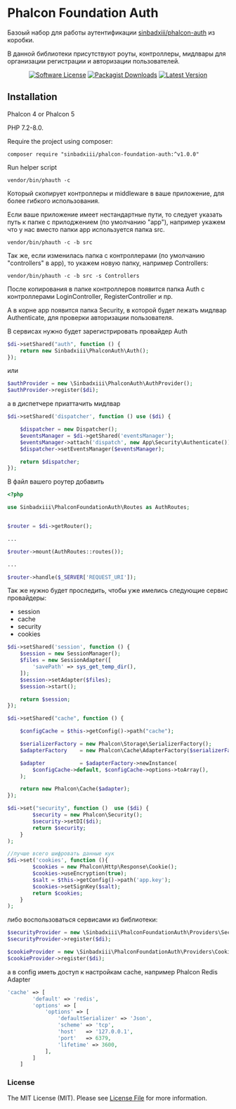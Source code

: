 # Phalcon Foundation Auth

Базоый набор для работы аутентификации [sinbadxiii/phalcon-auth](https://github.com/sinbadxiii/phalcon-auth) из коробки.

В данной библиотеки присутствуют роуты, контроллеры, мидлвары для организации регистрации и авторизации пользователей.

<p align="center">
<a href="LICENSE"><img src="https://img.shields.io/badge/license-MIT-brightgreen?style=flat-square" alt="Software License"></img></a>
<a href="https://packagist.org/packages/sinbadxiii/phalcon-foundation-auth"><img src="https://img.shields.io/packagist/dt/sinbadxiii/phalcon-foundation-auth?style=flat-square" alt="Packagist Downloads"></img></a>
<a href="https://github.com/sinbadxiii/phalcon-foundation-auth/releases"><img src="https://img.shields.io/github/release/sinbadxiii/phalcon-foundation-auth?style=flat-square" alt="Latest Version"></img></a>
</p>

## Installation

Phalcon 4 or Phalcon 5

PHP 7.2-8.0.

Require the project using composer:

`composer require "sinbadxiii/phalcon-foundation-auth:^v1.0.0"`

Run helper script 

`vendor/bin/phauth -c`

Который скопирует контроллеры и middleware в ваше приложение, для более гибкого использования.

Если ваше приложение имеет нестандартные пути, то следует указать путь к папке с прилоджением (по умолчанию "app"), например укажем что у нас вместо папки app используется папка src.

`vendor/bin/phauth -c -b src`

Так же, если изменилась папка с контроллерами (по умолчанию "controllers" в app), то укажем новую папку, например Controllers:

`vendor/bin/phauth -c -b src -s Controllers`

После копирования в папке контроллеров появится папка Auth с контроллерами LoginController, RegisterController и пр.

А в корне app появится папка Security, в которой будет лежать мидлвар Authenticate, для проверки авторизации пользователя.

В сервисах нужно будет зарегистрировать провайдер Auth

```php 
$di->setShared("auth", function () {
    return new Sinbadxiii\PhalconAuth\Auth();
});
```

или

```php 
$authProvider = new \Sinbadxiii\PhalconAuth\AuthProvider();
$authProvider->register($di);
```

а в диспетчере приаттачить мидлвар

```php 
$di->setShared('dispatcher', function () use ($di) {

    $dispatcher = new Dispatcher();
    $eventsManager = $di->getShared('eventsManager');
    $eventsManager->attach('dispatch', new App\Security\Authenticate());
    $dispatcher->setEventsManager($eventsManager);

    return $dispatcher;
});
```
В файл вашего роутер добавить

```php 
<?php

use Sinbadxiii\PhalconFoundationAuth\Routes as AuthRoutes;


$router = $di->getRouter();

...

$router->mount(AuthRoutes::routes());

...

$router->handle($_SERVER['REQUEST_URI']);
```

Так же нужно будет проследить, чтобы уже имелись следующие сервис провайдеры:

- session
- cache
- security
- cookies

```php 
$di->setShared('session', function () {
    $session = new SessionManager();
    $files = new SessionAdapter([
        'savePath' => sys_get_temp_dir(),
    ]);
    $session->setAdapter($files);
    $session->start();

    return $session;
});

$di->setShared("cache", function () {

    $configCache = $this->getConfig()->path("cache");

    $serializerFactory = new Phalcon\Storage\SerializerFactory();
    $adapterFactory    = new Phalcon\Cache\AdapterFactory($serializerFactory);

    $adapter           = $adapterFactory->newInstance(
        $configCache->default, $configCache->options->toArray(),
    );

    return new Phalcon\Cache($adapter);
});

$di->set("security", function ()  use ($di) {
        $security = new Phalcon\Security();
        $security->setDI($di);
        return $security;
    }
);

//лучше всего шифровать данные кук
$di->set('cookies', function (){
        $cookies = new Phalcon\Http\Response\Cookie();
        $cookies->useEncryption(true);
        $salt = $this->getConfig()->path('app.key');
        $cookies->setSignKey($salt);
        return $cookies;
    }
);
```

либо воспользоваться сервисами из библиотеки:

```php 
$securityProvider = new \Sinbadxiii\PhalconFoundationAuth\Providers\SecurityProvider();
$securityProvider->register($di);

$cookieProvider = new \Sinbadxiii\PhalconFoundationAuth\Providers\CookiesProvider();
$cookieProvider->register($di);
```

а в config иметь доступ к настройкам cache, например Phalcon Redis Adapter

```php 
'cache' => [
        'default' => 'redis',
        'options' => [
            'options' => [
                'defaultSerializer' => 'Json',
                'scheme' => 'tcp',
                'host'   => '127.0.0.1',
                'port'   => 6379,
                'lifetime' => 3600,
            ],
        ]
    ]
```

### License
The MIT License (MIT). Please see [License File](https://github.com/sinbadxiii/phalcon-foundation-auth/blob/master/LICENSE) for more information.